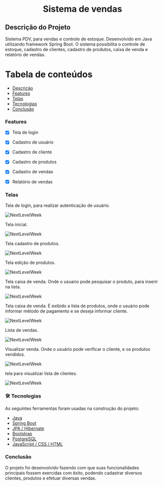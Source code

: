 <h1 align="center">Sistema de vendas</h1>

## Descrição do Projeto
<p>Sistema PDV, para vendas e controle de estoque. Desenvolvido em Java utilizando framework Spring Boot. O sistema possibilita o controle de estoque,
cadastro de clientes, cadastro de produtos, caixa de venda e relatório de vendas.</p>




Tabela de conteúdos
=================
<!--ts-->
   * [Descrição](#Descrição-do-Projeto)
   * [Features](#Features)
   * [Telas](#Telas)
   * [Tecnologias](#🛠-Tecnologias)
   * [Conclusão](#Conclusão)
<!--te-->


### Features

- [x] Tela de login
- [x] Cadastro de usuário
- [x] Cadastro de cliente
- [x] Cadastro de produtos
- [x] Cadastro de vendas
- [x] Relatório de vendas


### Telas
<p>Tela de login, para realizar autenticação de usuário.</p>
<div>
  <img alt="NextLevelWeek" title="#NextLevelWeek" src="https://user-images.githubusercontent.com/55200127/138085141-e7ab6e59-ce50-40f1-ad31-86ad3161e6b8.jpg" />
  <p>Tela inicial.</p>
   <img alt="NextLevelWeek" title="#NextLevelWeek" src="https://user-images.githubusercontent.com/55200127/138085813-c586764f-b88d-48c1-94bf-238cf3dc3bec.jpg" />
  <p>Tela cadastro de produtos.</p>
   <img alt="NextLevelWeek" title="#NextLevelWeek" src="https://user-images.githubusercontent.com/55200127/138086840-07ee263c-a4d2-4318-a263-e062a0c50dc4.jpg" />
  <p>Tela edição de produtos.</p>
   <img alt="NextLevelWeek" title="#NextLevelWeek" src="https://user-images.githubusercontent.com/55200127/138086995-2350bb3a-40b3-4edb-b678-2c9a51c1ec65.jpg" />
    <p>Tela caixa de venda. Onde o usuario pode pesquisar o produto, para inserir na lista.</p>
   <img alt="NextLevelWeek" title="#NextLevelWeek" src="https://user-images.githubusercontent.com/55200127/138087264-826fb21f-beac-42a6-8504-b6b1963e9eb9.jpg" />
    <p>Tela caixa de venda. É exibido a lista de produtos, onde o usuário pode informar método de pagamento e se deseja informar cliente.</p>
   <img alt="NextLevelWeek" title="#NextLevelWeek" src="https://user-images.githubusercontent.com/55200127/138087491-9738ad16-a946-435d-89c4-f9a88d9ed641.jpg" />
     <p>Lista de vendas.</p>
   <img alt="NextLevelWeek" title="#NextLevelWeek" src="https://user-images.githubusercontent.com/55200127/138090974-7a331ce4-17ca-4c8e-917a-57d11495c65b.jpg" />
    <p>Visualizar venda. Onde o usuário pode verificar o cliente, e os produtos vendidos. </p>
   <img alt="NextLevelWeek" title="#NextLevelWeek" src="https://user-images.githubusercontent.com/55200127/138091105-a5262ea8-9200-4349-92bb-5defc96b96a7.jpg" />
    <p>tela para visualizar lista de clientes. </p>
   <img alt="NextLevelWeek" title="#NextLevelWeek" src="https://user-images.githubusercontent.com/55200127/138092512-11221fde-f482-47c6-b187-30f437d7704d.jpg" />
</div>


### 🛠 Tecnologias

As seguintes ferramentas foram usadas na construção do projeto:

- [Java](https://www.java.com/pt-BR/)
- [Spring Boot](https://spring.io/)
- [JPA / Hibernate](https://hibernate.org/)
- [Bootstrap](https://getbootstrap.com/)
- [PostgreSQL](https://www.postgresql.org/)
- [JavaScript / CSS / HTML]()




### Conclusão
<p>O projeto foi desenvolvido fazendo com que suas funcionalidades principais fossem exercidas com êxito, podendo cadastrar diversos clientes, produtos e efetuar diversas vendas.</p>
